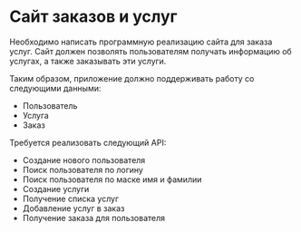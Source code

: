 # Сайт заказов и услуг
Необходимо написать программную реализацию сайта для заказа услуг. Сайт должен позволять пользователям получать информацию об услугах, а также заказывать эти услуги.

Таким образом, приложение должно поддерживать работу со следующими данными:

* Пользователь
* Услуга 
* Заказ

Требуется реализовать следующий API:

- Создание нового пользователя
- Поиск пользователя по логину
- Поиск пользователя по маске имя и фамилии
- Создание услуги
- Получение списка услуг
- Добавление услуг в заказ
- Получение заказа для пользователя
